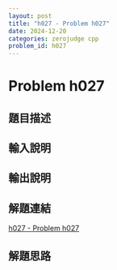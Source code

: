```yaml
---
layout: post
title: "h027 - Problem h027"
date: 2024-12-20
categories: zerojudge cpp
problem_id: h027
---
```


# Problem h027

## 題目描述



## 輸入說明



## 輸出說明



## 解題連結

[h027 - Problem h027](https://zerojudge.tw/ShowProblem?problemid=h027)

## 解題思路


